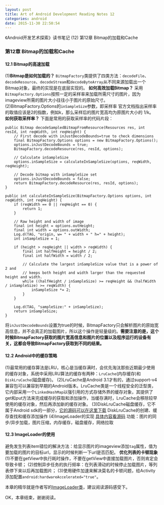 ```yaml
---
layout: post
title: Art of Android Development Reading Notes 12
categories: android
date: 2015-11-30 22:50:54
---
```

《Android开发艺术探索》读书笔记 (12) 第12章 Bitmap的加载和Cache <!--more-->

### 第12章 Bitmap的加载和Cache
#### 12.1 Bitmap的高速加载
(1)**Bitmap是如何加载的？**
`BitmapFactory`类提供了四类方法：`decodeFile`、`decodeResource`、`decodeStream`和`decodeByteArray`从不同来源加载出一个Bitmap对象，最终的实现是在底层实现的。
**如何高效加载Bitmap？**
采用`BitmapFactory.Options`按照一定的采样率来加载所需尺寸的图片，因为imageview所需的图片大小往往小于图片的原始尺寸。
(2)BitmapFactory.Options的`inSampleSize`参数，即采样率
官方文档指出采样率的取值应该是2的指数，例如k，那么采样后的图片宽高均为原图片大小的 1/k。
**如何获取采样率？**
下面是常用的获取采样率的代码片段：
```
public Bitmap decodeSampledBitmapFromResource(Resources res, int resId, int reqWidth, int reqHeight) {
    // First decode with inJustDecodeBounds=true to check dimensions
    final BitmapFactory.Options options = new BitmapFactory.Options();
    options.inJustDecodeBounds = true;
    BitmapFactory.decodeResource(res, resId, options);

    // Calculate inSampleSize
    options.inSampleSize = calculateInSampleSize(options, reqWidth, reqHeight);

    // Decode bitmap with inSampleSize set
    options.inJustDecodeBounds = false;
    return BitmapFactory.decodeResource(res, resId, options);
}

public int calculateInSampleSize(BitmapFactory.Options options, int reqWidth, int reqHeight) {
    if (reqWidth == 0 || reqHeight == 0) {
        return 1;
    }

    // Raw height and width of image
    final int height = options.outHeight;
    final int width = options.outWidth;
    Log.d(TAG, "origin, w= " + width + " h=" + height);
    int inSampleSize = 1;

    if (height > reqHeight || width > reqWidth) {
        final int halfHeight = height / 2;
        final int halfWidth = width / 2;

        // Calculate the largest inSampleSize value that is a power of 2 and
        // keeps both height and width larger than the requested height and width.
        while ((halfHeight / inSampleSize) >= reqHeight && (halfWidth / inSampleSize) >= reqWidth) {
            inSampleSize *= 2;
        }
    }

    Log.d(TAG, "sampleSize:" + inSampleSize);
    return inSampleSize;
}
```

将`inJustDecodeBounds`设置为true的时候，BitmapFactory只会解析图片的原始宽高信息，并不会真正的加载图片，所以这个操作是轻量级的。**需要注意的是，这个时候BitmapFactory获取的图片宽高信息和图片的位置以及程序运行的设备有关，这都会导致BitmapFactory获取到不同的结果。**

#### 12.2 Android中的缓存策略
(1)最常用的缓存算法是LRU，核心是当缓存满时，会优先淘汰那些近期最少使用的缓存对象，系统中采用LRU算法的缓存有两种：`LruCache`(内存缓存)和`DiskLruCache`(磁盘缓存)。
(2)LruCache是Android 3.1才有的，通过support-v4兼容包可以兼容到早期的Android版本。LruCache类是一个线程安全的泛型类，它内部采用一个`LinkedHashMap`以强引用的方式存储外界的缓存对象，其提供了get和put方法来完成缓存的获取和添加操作，当缓存满时，LruCache会移除较早使用的缓存对象，然后再添加新的缓存对象。
(3)DiskLruCache磁盘缓存，它不属于Android sdk的一部分，[它的源码可以在这里下载](https://android.googlesource.com/platform/libcore/+/android-4.1.1_r1/luni/src/main/java/libcore/io/DiskLruCache.java)
DiskLruCache的创建、缓存查找和缓存添加操作
(4)ImageLoader的实现 [具体内容看源码](https://github.com/singwhatiwanna/android-art-res/blob/master/Chapter_12/src/com/ryg/chapter_12/loader/ImageLoader.java)
功能：图片的同步/异步加载，图片压缩，内存缓存，磁盘缓存，网络拉取

#### 12.3 ImageLoader的使用
避免发生列表item错位的解决方法：给显示图片的imageview添加`tag`属性，值为要加载的图片的目标url，显示的时候判断一下url是否匹配。
**优化列表的卡顿现象**
(1)不要在getView中执行耗时操作，不要在getView中直接加载图片，否则肯定会导致卡顿；
(2)控制异步任务的执行频率：在列表滑动的时候停止加载图片，等列表停下来以后再加载图片；
(3)使用硬件加速来解决莫名的卡顿问题，给Activity添加配置`android:hardwareAccelerated="true"`。

本章的精华就是作者写的[ImageLoader类](https://github.com/singwhatiwanna/android-art-res/blob/master/Chapter_12/src/com/ryg/chapter_12/loader/ImageLoader.java)，建议阅读源码感受下。

OK，本章结束，谢谢阅读。
